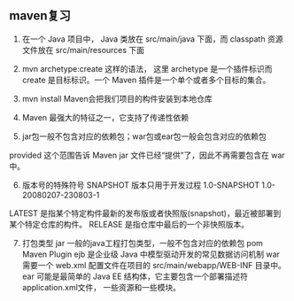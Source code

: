 ## maven复习

1. 在一个 Java 项目中， Java 类放在 src/main/java 下面，而 classpath 资源文件放在
   src/main/resources 下面

2. mvn archetype:create 这样的语法， 这里 archetype 是一个插件标识而 create 是目标标识。一个 Maven 插件是一个单个或者多个目标的集合。

3. mvn install  Maven会把我们项目的构件安装到本地仓库

4. Maven 最强大的特征之一，它支持了传递性依赖

5. jar包一般不包含对应的依赖包；war包或ear包一般会包含对应的依赖包

 provided 这个范围告诉 Maven jar 文件已经“提供”了，因此不再需要包含在 war 中。

6. 版本号的特殊符号
   SNAPSHOT 版本只用于开发过程
   1.0-SNAPSHOT   1.0-20080207-230803-1

LATEST 是指某个特定构件最新的发布版或者快照版(snapshot)，最近被部署到某个特定仓库的构件。
RELEASE 是指仓库中最后的一个非快照版本。

7. 打包类型
   jar 一般的java工程打包类型，一般不包含对应的依赖包
   pom
   Maven Plugin
   ejb  是企业级 Java 中模型驱动开发的常见数据访问机制
   war 需要一个 web.xml 配置文件在项目的 src/main/webapp/WEB-INF 目录中。 
   ear  可能是最简单的 Java EE 结构体，它主要包含一个部署描述符 application.xml文件， 一些资源和一些模块。 


